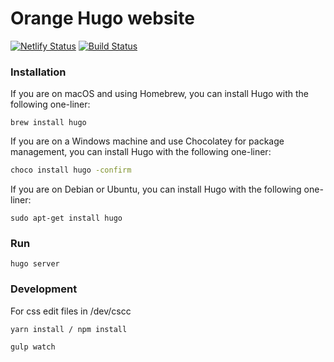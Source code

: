 # Orange Hugo website

[![Netlify Status](https://api.netlify.com/api/v1/badges/27f04dbe-e90b-48f2-9ac7-92197ee5f85d/deploy-status)](https://app.netlify.com/sites/jolly-hoover-82ac63/deploys)
[![Build Status](https://travis-ci.org/biolab/orange-hugo.svg?branch=master)](https://travis-ci.org/biolab/orange-hugo)

### Installation

If you are on macOS and using Homebrew, you can install Hugo with the following one-liner:

	brew install hugo

If you are on a Windows machine and use Chocolatey for package management, you can install Hugo with the following one-liner:
```sh
choco install hugo -confirm
```

If you are on Debian or Ubuntu, you can install Hugo with the following one-liner:

    sudo apt-get install hugo
    
### Run

    hugo server
    

### Development

For css edit files in /dev/cscc

    yarn install / npm install

    gulp watch



